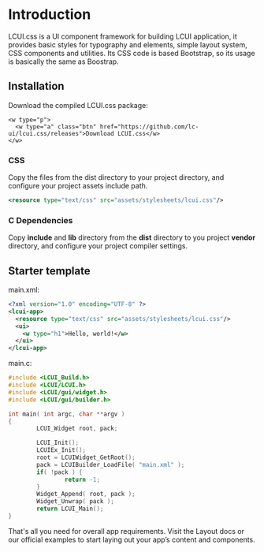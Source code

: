 # Introduction

LCUI.css is a UI component framework for building LCUI application, it provides basic styles for typography and elements, simple layout system, CSS components and utilities. Its CSS code is based Bootstrap, so its usage is basically the same as Boostrap.

## Installation

Download the compiled LCUI.css package:

``` embedded-xml
<w type="p">
  <w type="a" class="btn" href="https://github.com/lc-ui/lcui.css/releases">Download LCUI.css</w>
</w>
```

### CSS

Copy the files from the dist directory to your project directory, and configure your project assets include path.

``` xml
<resource type="text/css" src="assets/stylesheets/lcui.css"/>
```

### C Dependencies

Copy **include** and **lib** directory from the **dist** directory to you project **vendor** directory, and configure your project compiler settings.

## Starter template

main.xml:

``` xml
<?xml version="1.0" encoding="UTF-8" ?>
<lcui-app>
  <resource type="text/css" src="assets/stylesheets/lcui.css"/>
  <ui>
    <w type="h1">Hello, world!</w>
  </ui>
</lcui-app>
```

main.c:

``` c
#include <LCUI_Build.h>
#include <LCUI/LCUI.h>
#include <LCUI/gui/widget.h>
#include <LCUI/gui/builder.h>

int main( int argc, char **argv )
{
        LCUI_Widget root, pack;

        LCUI_Init();
        LCUIEx_Init();
        root = LCUIWidget_GetRoot();
        pack = LCUIBuilder_LoadFile( "main.xml" );
        if( !pack ) {
                return -1;
        }
        Widget_Append( root, pack );
        Widget_Unwrap( pack );
        return LCUI_Main();
}
```

That's all you need for overall app requirements. Visit the Layout docs or our official examples to start laying out your app’s content and components.
